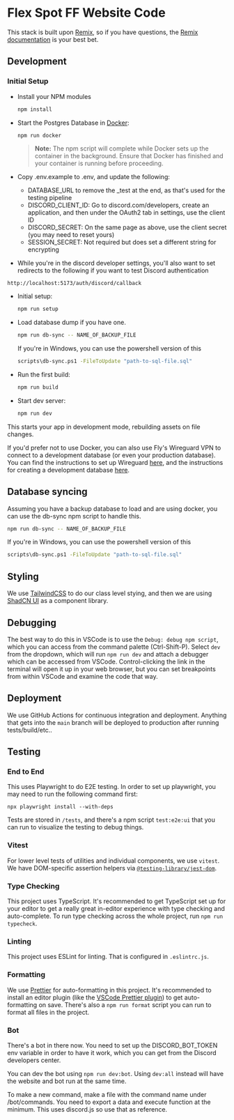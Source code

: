 # Flex Spot FF Website Code

This stack is built upon [Remix](https://remix.run/), so if you have questions,
the [Remix documentation](https://remix.run/docs/en/main) is your best bet.

## Development

### Initial Setup

- Install your NPM modules

  ```sh
  npm install
  ```

- Start the Postgres Database in [Docker](https://www.docker.com/get-started):

  ```sh
  npm run docker
  ```

  > **Note:** The npm script will complete while Docker sets up the container in
  > the background. Ensure that Docker has finished and your container is
  > running before proceeding.

- Copy .env.example to .env, and update the following:

  - DATABASE_URL to remove the \_test at the end, as that's used for the testing
    pipeline
  - DISCORD_CLIENT_ID: Go to discord.com/developers, create an application, and
    then under the OAuth2 tab in settings, use the client ID
  - DISCORD_SECRET: On the same page as above, use the client secret (you may
    need to reset yours)
  - SESSION_SECRET: Not required but does set a different string for encrypting

- While you're in the discord developer settings, you'll also want to set
  redirects to the following if you want to test Discord authentication

```
http://localhost:5173/auth/discord/callback
```

- Initial setup:

  ```sh
  npm run setup
  ```

- Load database dump if you have one.

  ```sh
  npm run db-sync -- NAME_OF_BACKUP_FILE
  ```

  If you're in Windows, you can use the powershell version of this

  ```sh
  scripts\db-sync.ps1 -FileToUpdate "path-to-sql-file.sql"
  ```

- Run the first build:

  ```sh
  npm run build
  ```

- Start dev server:

  ```sh
  npm run dev
  ```

This starts your app in development mode, rebuilding assets on file changes.

If you'd prefer not to use Docker, you can also use Fly's Wireguard VPN to
connect to a development database (or even your production database). You can
find the instructions to set up Wireguard
[here](https://fly.io/docs/reference/private-networking/#install-your-wireguard-app),
and the instructions for creating a development database
[here](https://fly.io/docs/reference/postgres/).

## Database syncing

Assuming you have a backup database to load and are using docker, you can use
the db-sync npm script to handle this.

```sh
npm run db-sync -- NAME_OF_BACKUP_FILE
```

If you're in Windows, you can use the powershell version of this

```sh
scripts\db-sync.ps1 -FileToUpdate "path-to-sql-file.sql"
```

## Styling

We use [TailwindCSS](https://tailwindcss.com/) to do our class level stying, and
then we are using [ShadCN UI](https://ui.shadcn.com/) as a component library.

## Debugging

The best way to do this in VSCode is to use the `Debug: debug npm script`, which
you can access from the command palette (Ctrl-Shift-P). Select `dev` from the
dropdown, which will run `npm run dev` and attach a debugger which can be
accessed from VSCode. Control-clicking the link in the terminal will open it up
in your web browser, but you can set breakpoints from within VSCode and examine
the code that way.

## Deployment

We use GitHub Actions for continuous integration and deployment. Anything that
gets into the `main` branch will be deployed to production after running
tests/build/etc..

## Testing

### End to End

This uses Playwright to do E2E testing. In order to set up playwright, you may
need to run the following command first:

```
npx playwright install --with-deps
```

Tests are stored in `/tests`, and there's a npm script `test:e2e:ui` that you
can run to visualize the testing to debug things.

### Vitest

For lower level tests of utilities and individual components, we use `vitest`.
We have DOM-specific assertion helpers via
[`@testing-library/jest-dom`](https://testing-library.com/jest-dom).

### Type Checking

This project uses TypeScript. It's recommended to get TypeScript set up for your
editor to get a really great in-editor experience with type checking and
auto-complete. To run type checking across the whole project, run
`npm run typecheck`.

### Linting

This project uses ESLint for linting. That is configured in `.eslintrc.js`.

### Formatting

We use [Prettier](https://prettier.io/) for auto-formatting in this project.
It's recommended to install an editor plugin (like the
[VSCode Prettier plugin](https://marketplace.visualstudio.com/items?itemName=esbenp.prettier-vscode))
to get auto-formatting on save. There's also a `npm run format` script you can
run to format all files in the project.

### Bot

There's a bot in there now. You need to set up the DISCORD_BOT_TOKEN env
variable in order to have it work, which you can get from the Discord developers
center.

You can dev the bot using `npm run dev:bot`. Using `dev:all` instead will have
the website and bot run at the same time.

To make a new command, make a file with the command name under /bot/commands.
You need to export a data and execute function at the minimum. This uses
discord.js so use that as reference.
